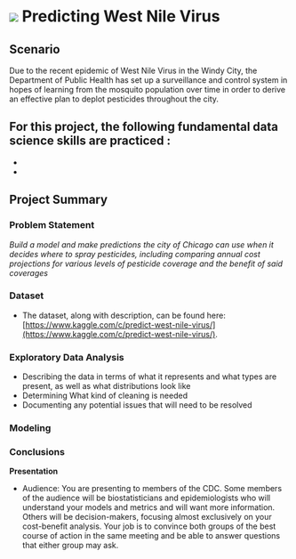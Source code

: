 # ![](https://ga-dash.s3.amazonaws.com/production/assets/logo-9f88ae6c9c3871690e33280fcf557f33.png) Predicting West Nile Virus

## Scenario

Due to the recent epidemic of West Nile Virus in the Windy City, the Department of Public Health has set up a surveillance and control system in hopes of learning from the mosquito population over time in order to derive an effective plan to deplot pesticides throughout the city. 

For this project, the following fundamental data science skills are practiced : 
  - 
  - 
  - 

## Project Summary 

### Problem Statement 
_Build a model and make predictions the city of Chicago can use when it decides where to spray pesticides, including comparing annual cost projections for various levels of pesticide coverage and the benefit of said coverages_ 

### Dataset

- The dataset, along with description, can be found here: [https://www.kaggle.com/c/predict-west-nile-virus/](https://www.kaggle.com/c/predict-west-nile-virus/).

### Exploratory Data Analysis

- Describing the data in terms of what it represents and what types are present, as well as what distributions look like 
- Determining What kind of cleaning is needed
- Documenting any potential issues that will need to be resolved

### Modeling 

### Conclusions

**Presentation**
* Audience: You are presenting to members of the CDC. Some members of the audience will be biostatisticians and epidemiologists who will understand your models and metrics and will want more information. Others will be decision-makers, focusing almost exclusively on your cost-benefit analysis. Your job is to convince both groups of the best course of action in the same meeting and be able to answer questions that either group may ask.


